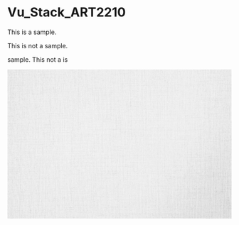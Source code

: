 # Vu_Stack_ART2210

This is a sample.

This is not a sample.

sample. This not a is

![](https://github.com/TheOneAndOnlyStack/Vu_Stack_ART2210/raw/master/Image%20Folder/Canvas2.jpg)